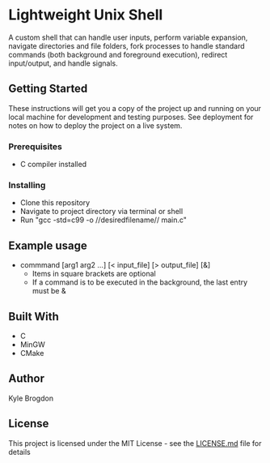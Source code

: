 # Lightweight Unix Shell

A custom shell that can handle user inputs, perform variable expansion, navigate directories and file folders, fork processes to handle standard commands (both background and foreground execution), redirect input/output, and handle signals.

## Getting Started

These instructions will get you a copy of the project up and running on your local machine for development and testing purposes. See deployment for notes on how to deploy the project on a live system.

### Prerequisites
- C compiler installed

### Installing
- Clone this repository
- Navigate to project directory via terminal or shell
- Run "gcc -std=c99 -o //desiredfilename// main.c"

## Example usage
- commmand [arg1 arg2 ...] [< input_file] [> output_file] [&]
  - Items in square brackets are optional
  - If a command is to be executed in the background, the last entry must be &

## Built With
- C
- MinGW
- CMake

## Author
Kyle Brogdon

## License

This project is licensed under the MIT License - see the [LICENSE.md](LICENSE.md) file for details
